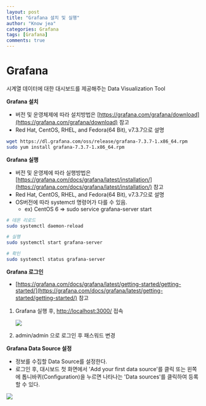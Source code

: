 ```yaml
---
layout: post
title: "Grafana 설치 및 실행"
author: "Know jea"
categories: Grafana
tags: [Grafana]
comments: true
---
```


# Grafana

시계열 데이터에 대한 대시보드를 제공해주는 Data Visualization Tool

**Grafana 설치**

- 버전 및 운영체제에 따라 설치방법은 [https://grafana.com/grafana/download](https://grafana.com/grafana/download) 참고
- Red Hat, CentOS, RHEL, and Fedora(64 Bit), v7.3.7으로 설명

```bash
wget https://dl.grafana.com/oss/release/grafana-7.3.7-1.x86_64.rpm
sudo yum install grafana-7.3.7-1.x86_64.rpm
```

**Grafana 실행**

- 버전 및 운영제에 따라 실행방법은 [https://grafana.com/docs/grafana/latest/installation/](https://grafana.com/docs/grafana/latest/installation/) 참고
- Red Hat, CentOS, RHEL, and Fedora(64 Bit), v7.3.7으로 설명
- OS버전에 따라 systemctl 명령어가 다를 수 있음.
    - ex) CentOS 6 ⇒ sudo service grafana-server start

```bash
# 데몬 리로드
sudo systemctl daemon-reload

# 실행
sudo systemctl start grafana-server

# 확인
sudo systemctl status grafana-server
```

**Grafana 로그인**

- [https://grafana.com/docs/grafana/latest/getting-started/getting-started/](https://grafana.com/docs/grafana/latest/getting-started/getting-started/) 참고
1. Grafana 실행 후, [http://localhost:3000/](http://localhost:3000/) 접속

    ![](https://knowjea.github.io/assets/images/2021-03-01/grafana/0.png)

2. admin/admin 으로 로그인 후 패스워드 변경

**Grafana Data Source 설정**

- 정보를 수집할 Data Source를 설정한다.
- 로그인 후, 대시보드 첫 화면에서 'Add your first data source'를 클릭 또는 왼쪽에 톱니바퀴(Configuration)을 누르면 나타나는 'Data sources'를 클릭하여 등록할 수 있다.

![](https://knowjea.github.io/assets/images/2021-03-01/grafana/1.png)

